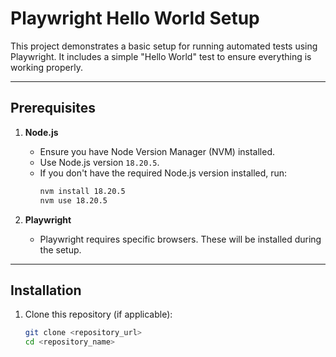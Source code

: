 # Playwright Hello World Setup

This project demonstrates a basic setup for running automated tests using Playwright. It includes a simple "Hello World" test to ensure everything is working properly.

---

## **Prerequisites**

1. **Node.js**
   - Ensure you have Node Version Manager (NVM) installed.
   - Use Node.js version `18.20.5`.
   - If you don't have the required Node.js version installed, run:
     ```bash
     nvm install 18.20.5
     nvm use 18.20.5
     ```

2. **Playwright**
   - Playwright requires specific browsers. These will be installed during the setup.

---

## **Installation**

1. Clone this repository (if applicable):
   ```bash
   git clone <repository_url>
   cd <repository_name>
